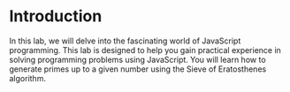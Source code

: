 # Introduction

In this lab, we will delve into the fascinating world of JavaScript programming. This lab is designed to help you gain practical experience in solving programming problems using JavaScript. You will learn how to generate primes up to a given number using the Sieve of Eratosthenes algorithm.
